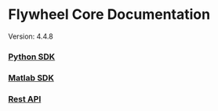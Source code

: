 # Flywheel Core Documentation
Version: 4.4.8

### [Python SDK](python/)

### [Matlab SDK](matlab/)

### [Rest API](swagger/index.html)

